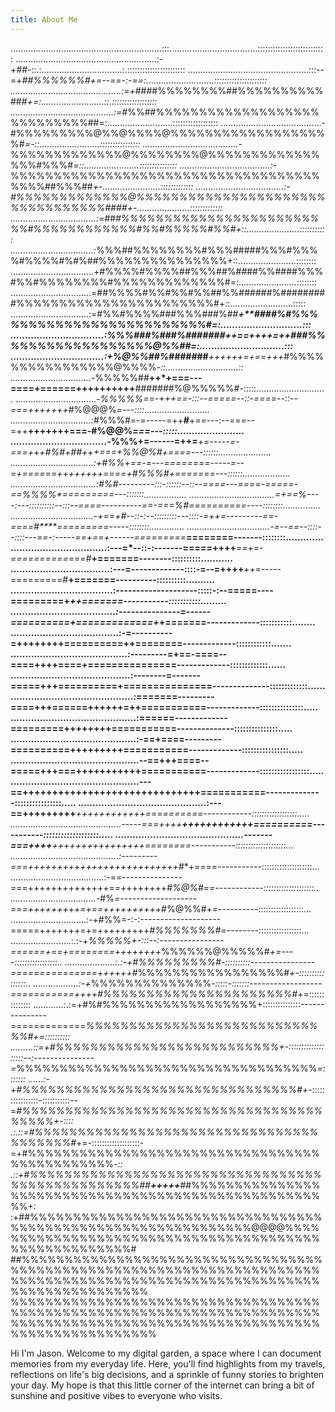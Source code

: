 ```yaml
---
title: About Me
---
```


............................................................:::...................................:::::::::::::::::::::::::::
........................................................:-+*##*-::.:................................:.:::::::::::::::::::::::
................................................:::--=+*##%%%%%%#+=--==-:-==:...........................:::::::::::::::::::::
............................................:=+*####%%%%%%%%##%%%%%%%%%%###*+=:.........................::.::::::::::::::::::
.........................................:=*#%%##%%%%%%%%%%%%%%%%%%%%%%%%%%%%##=:..........................::::::::::::::::::
........................................-#%%%%%%%%%@%%@%%%%@%%%%%%%%%%%%%%%%%%%#*=-::........................::::::::::::::::
......................................-*%%%%%%%%%%%%%@%%%%%%%%@%%%%%%%%%%%%%%%%#%%%#*=::......................:::::::::::::::
....................................:-*%%%%%%%%%%%%%%%%%%%%%%%%%%%%%%%%%%%%%%%%##%%%##*+-.......................:::::::::::::
...................................:-#%%%%%%%%%%%%%@%%%%%%%%%%%%%%%%%%%%%%%%%%%%%%%%%####+-.....................:::::::::::::
..................................:=###%%%%%%%%%%%%%%%%%%%%%%%%%#%%%%%%%%%%%%#%%#%%%%%#%%#+::.....................:::::::::::
.................................:*%%%##%%%%%%%%#%%%#####%%%#%%%%#%%%%#%#%##%%%%%%%%%%%%%%%+::.......................::::::::
.................................+#%%%%#%%%%##%%%##%####%%####%%%#%%#%%%%%%%%#%%%%%%%%%%%%%#=:.......................::::::::
................................=##%%%%#%%#%%#%%##%%######%#########%%%%%%%%%%%%%%%%%%%%%%%#+::.........................:::::
...............................:=#%%#%%%%###%%%###%##****+**####%#%%%%%%%%%%%%%%%%%%%%%%%%%#=:............................:::
................................:*%%%###%###%#######++==++++=++**###%%%%%%%%%%%%%%%%%%@%%##=:.............................:::
................................:+%@%%##%#####***##***++++++=+==+++*#%%%%%%%%%%%%%%%%@%%%%*-::.............................::
................................-*%%%%%##**++*+===---====+======++++++++++**#######%@%%%%%#-:::::............................
................................-*%%%%%==-+++==-:::--=====--::-====--::--===+++++++*#%@@@%*=---::::..........................
................................:*#%%%#=-=-----=++**#**+==---:--===--=++**+++++++===-#%@@%*===---:::::.......................
.................................-*%%%+=------=++=***+**=-----=-===+*++#%#+##+++===+*%%@%#+====---::::::.....................
.................................:+#%%*+==-=---========-----=--=+======++++++++====+#%%%#+=======---::::::...................
..................................:*#%#---------:::-::::::--::--====---====-=====-==%%%%*=========---:::::::.................
..................................=+==%----:---::::::::::--:::--====----------==-===%#**==========----::::::::...............
.................................-+==+#--::-:--:::::::::---::::-=++=---------==-====#****=========-----::::::::..............
.................................-=--==--::::--::::---==-:-----==+==+------=========*****========-------::::::::.............
.................................:---=*--::-:-------=====+**+++***==+=-=============#***+=======--------::::::::::...........
..................................:---=-------------::::-=--=++++**++=-----=========#**+=======----------::::::::::..........
...................................:--------------------:::::-:--=====----=========+*++=======-----------:::::::::::.........
....................................:---------------=------==========+=============+*+=======-------------:::::::::::........
.....................................:-=----------=++******++********++++==========++========-------------::::::::::::.......
........................................:---------=+==-====--====++****++====+===============-------------:::::::::::::......
.........................................:--------=-------=====+++==========+===============--------------:::::::::::::......
..........................................:=======---------====+++======++++++=++===========-------------:::::::::::::::.....
...........................................:======-------------=========++++++++===========--------------:::::::::::::::.....
...........................................:-==+====---------==========+++++++++===========-------------::::::::::::::::.....
............................................--==+++====--=====+++===+++++++++++===========-------------:::::::::::::::::.....
............................................---==++++++++++++++++++++++++++++++===========--------------::::::::::::::::.....
............................................:---==+++++++++*********++++++++++++==========------------::::::::::::::::::.....
............................................-----===++++************++++++++++++==========-----------:::::::::::::::::::.....
............................................-------===++++*********++++++++++++++++========-----------::::::::::::::::::::...
...........................................:---------===++++++++++++++++++++++++++*#**+====-----------::::::::::::::::::::...
.....................................:-==---------------===++++++++++++++==++++++++*#%@%#==------------::::::::::::::::::::..
..................................-*#%*=-------------------===+++++++++=+==++++++++++*#%@%%#+=----------::::::::::::::::::...
..............................:-+#%%=-:-:--------------------=====+++++++=+=+++++++++*#%%%%%%%#*=--------:::::::::::::::::...
........................:.:-+*%%%%%+-:::--:----------------======+==+========++++++++*%%%%%%@%%%%%#*+=----:::::::::::::::::..
....................:.:-+#%%%%%%%%%#-::::::::::----------------===============++++++*#%%%%%%%%%%%%%%%%%#*+-::::::::::::::::..
..................:-+*%%%%%%%%%%%%%%*-:::::-:::::::------------------===========++++#%%%%%%%%%%%%%%%%%%%%%%#*+=::::::::::::::
............:.:=+#%#%%%%%%%%%%%%%%%%%%+:::::::::::::::---------------=============*%%%%%%%%%%%%%%%%%%%%%%%%%%%%%#+=::::::::::
.........::=+#%%%%%%%%%%%%%%%%%%%%%%%%%%+-:::::::::::::::::::--:---------------=*%%%%%%%%%%%%%%%%%%%%%%%%%%%%%%%%%%%*=:::::::
......:-+#%%%%%%%%%%%%%%%%%%%%%%%%%%%%%%%%#*+-::::::::::::::::-:::::::::::--=*#%%%%%%%%%%%%%%%%%%%%%%%%%%%%%%%%%%%%%%%%+-::::
.:.::=#%%%%%%%%%%%%%%%%%%%%%%%%%%%%%%%%%%%%%%%%#*+=-:::::::::::::::::::-=+#%%%%%%%%%%%%%%%%%%%%%%%%%%%%%%%%%%%%%%%%%%%%%%*-::
.::+#%%%%%%%%%%%%%%%%%%%%%%%%%%%%%%%%%%%%%%%%%%%%%%%%%##****+++++***##%%%%%%%%%%%%%%%%%%%%%%%%%%%%%%%%%%%%%%%%%%%%%%%%%%%%%+:
:+##%%%%%%%%%%%%%%%%%%%%%%%%%%%%%%%%%%%%%%%%%%%%%%%%%%%%%%%%%%%%%%@@@@%%%%%%%%%%%%%%%%%%%%%%%%%%%%%%%%%%%%%%%%%%%%%%%%%%%%%%#
##%%%%%%%%%%%%%%%%%%%%%%%%%%%%%%%%%%%%%%%%%%%%%%%%%%%%%%%%%%%%%%%%%%%%%%%%%%%%%%%%%%%%%%%%%%%%%%%%%%%%%%%%%%%%%%%%%%%%%%%%%%%
%%%%%%%%%%%%%%%%%%%%%%%%%%%%%%%%%%%%%%%%%%%%%%%%%%%%%%%%%%%%%%%%%%%%%%%%%%%%%%%%%%%%%%%%%%%%%%%%%%%%%%%%%%%%%%%%%%%%%%%%%%%%%

Hi I'm Jason. Welcome to my digital garden, a space where I can document memories from my everyday life. Here, you'll find highlights from my travels, reflections on life's big decisions, and a sprinkle of funny stories to brighten your day. My hope is that this little corner of the internet can bring a bit of sunshine and positive vibes to everyone who visits.
